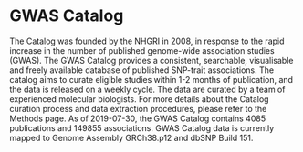 # GWAS Catalog

The Catalog was founded by the NHGRI in 2008, in response to the rapid increase in the number of published genome-wide association studies (GWAS).  The GWAS Catalog provides a consistent, searchable, visualisable and freely available database of published SNP-trait associations.  The catalog aims to curate eligible studies within 1-2 months of publication, and the data is released on a weekly cycle.  The data are curated by a team of experienced molecular biologists. For more details about the Catalog curation process and data extraction procedures, please refer to the Methods page.
As of 2019-07-30, the GWAS Catalog contains 4085 publications and 149855 associations. GWAS Catalog data is currently mapped to Genome Assembly GRCh38.p12 and dbSNP Build 151.
